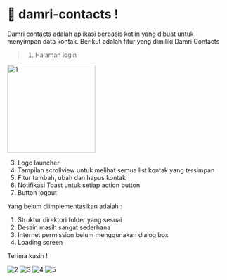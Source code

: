 # 🎉 damri-contacts !

Damri contacts adalah aplikasi berbasis kotlin yang dibuat untuk menyimpan data kontak. Berikut adalah fitur yang dimiliki Damri Contacts

> 1. Halaman login

<img src="https://i.ibb.co/GQB0C6h/1.jpg" alt="1" border="0" width="200px" height="auto">

3. Logo launcher
4. Tampilan scrollview untuk melihat semua list kontak yang tersimpan
5. Fitur tambah, ubah dan hapus kontak
6. Notifikasi Toast untuk setiap action button
7. Button logout

Yang belum diimplementasikan adalah :

1. Struktur direktori folder yang sesuai
2. Desain masih sangat sederhana
3. Internet permission belum menggunakan dialog box
4. Loading screen

Terima kasih !


<img src="https://i.ibb.co/9pxPx8m/2.jpg" alt="2" border="0">
<img src="https://i.ibb.co/sQn1xbL/3.jpg" alt="3" border="0">
<img src="https://i.ibb.co/FnS1T6d/4.jpg" alt="4" border="0">
<img src="https://i.ibb.co/DC6dPJt/5.jpg" alt="5" border="0">
